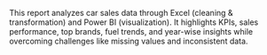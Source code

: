 This report analyzes car sales data through Excel (cleaning & transformation) and Power BI (visualization). It highlights KPIs, sales performance, top brands, fuel trends, and year-wise insights while overcoming challenges like missing values and inconsistent data.
